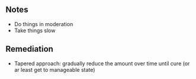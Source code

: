 ## Notes
- Do things in moderation
- Take things slow

## Remediation
- Tapered approach: gradually reduce the amount over time until cure (or ar least get to manageable state)
